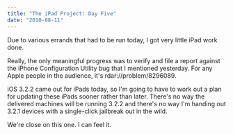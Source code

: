 ```yaml
---
title: "The iPad Project: Day Five"
date: "2010-08-11"
---
```


Due to various errands that had to be run today, I got very little iPad work done.

Really, the only meaningful progress was to verify and file a report against the iPhone Configuration Utility bug that I mentioned yesterday. For any Apple people in the audience, it's rdar://problem/8296089.

iOS 3.2.2 came out for iPads today, so I'm going to have to work out a plan for updating these iPads sooner rather than later. There's no way the delivered machines will be running 3.2.2 and there's no way I'm handing out 3.2.1 devices with a single-click jailbreak out in the wild.

We're close on this one. I can feel it.
